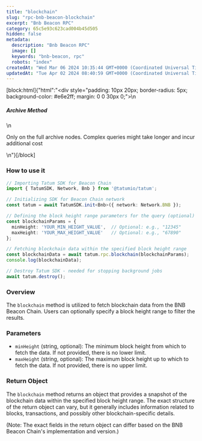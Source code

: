 ```yaml
---
title: "blockchain"
slug: "rpc-bnb-beacon-blockchain"
excerpt: "Bnb Beacon RPC"
category: 65c5e93c623cad004b45d505
hidden: false
metadata: 
  description: "Bnb Beacon RPC"
  image: []
  keywords: "bnb-beacon, rpc"
  robots: "index"
createdAt: "Wed Mar 06 2024 10:35:44 GMT+0000 (Coordinated Universal Time)"
updatedAt: "Tue Apr 02 2024 08:40:59 GMT+0000 (Coordinated Universal Time)"
---
```

[block:html]{"html":"<div style=\"padding: 10px 20px; border-radius: 5px; background-color: #e6e2ff; margin: 0 0 30px 0;\">\n  <h5>Archive Method</h5>\n  <p>Only on the full archive nodes. Complex queries might take longer and incur additional cost</p>\n</div>"}[/block]


### How to use it

```typescript
// Importing Tatum SDK for Beacon Chain
import { TatumSDK, Network, Bnb } from '@tatumio/tatum';

// Initializing SDK for Beacon Chain network
const tatum = await TatumSDK.init<Bnb>({ network: Network.BNB });

// Defining the block height range parameters for the query (optional)
const blockchainParams = {
  minHeight: 'YOUR_MIN_HEIGHT_VALUE',  // Optional: e.g., "12345"
  maxHeight: 'YOUR_MAX_HEIGHT_VALUE'   // Optional: e.g., "67890"
};

// Fetching blockchain data within the specified block height range
const blockchainData = await tatum.rpc.blockchain(blockchainParams);
console.log(blockchainData);

// Destroy Tatum SDK - needed for stopping background jobs
await tatum.destroy();
```
### Overview

The `blockchain` method is utilized to fetch blockchain data from the BNB Beacon Chain. Users can optionally specify a block height range to filter the results.

### Parameters

- `minHeight` (string, optional): The minimum block height from which to fetch the data. If not provided, there is no lower limit.
- `maxHeight` (string, optional): The maximum block height up to which to fetch the data. If not provided, there is no upper limit.

### Return Object

The `blockchain` method returns an object that provides a snapshot of the blockchain data within the specified block height range. The exact structure of the return object can vary, but it generally includes information related to blocks, transactions, and possibly other blockchain-specific details.

(Note: The exact fields in the return object can differ based on the BNB Beacon Chain's implementation and version.)
